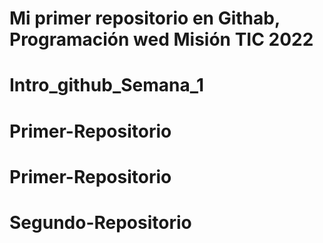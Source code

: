 # Mi primer repositorio en Githab, Programación wed Misión TIC 2022
# Intro_github_Semana_1
# Primer-Repositorio
# Primer-Repositorio
# Segundo-Repositorio
